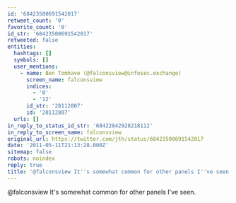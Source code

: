 ```yaml
---
id: '68423500691542017'
retweet_count: '0'
favorite_count: '0'
id_str: '68423500691542017'
retweeted: false
entities:
  hashtags: []
  symbols: []
  user_mentions:
    - name: Ben Tomhave (@falconsview@infosec.exchange)
      screen_name: falconsview
      indices:
        - '0'
        - '12'
      id_str: '28112807'
      id: '28112807'
  urls: []
in_reply_to_status_id_str: '68422842928218112'
in_reply_to_screen_name: falconsview
original_url: https://twitter.com/jth/status/68423500691542017
date: '2011-05-11T21:13:28.000Z'
sitemap: false
robots: noindex
reply: true
title: '@falconsview It''s somewhat common for other panels I''ve seen.'
---
```


@falconsview It's somewhat common for other panels I've seen.